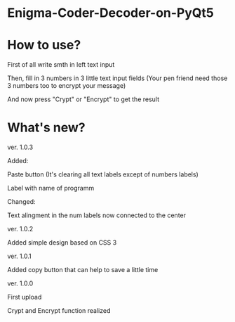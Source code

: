# Enigma-Coder-Decoder-on-PyQt5

# How to use?

First of all write smth in left text input

Then, fill in 3 numbers in 3 little text input fields (Your pen friend need those 3 numbers too to encrypt your message)

And now press "Crypt" or "Encrypt" to get the result

# What's new?

ver. 1.0.3

Added:

Paste button (It's clearing all text labels except of numbers labels)

Label with name of programm

Changed:

Text alingment in the num labels now connected to the center

ver. 1.0.2

Added simple design based on CSS 3

ver. 1.0.1

Added copy button that can help to save a little time

ver. 1.0.0

First upload

Crypt and Encrypt function realized



